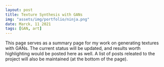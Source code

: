 ```yaml
---
layout: post
title: Texture Synthesis with GANs
img: "assets/img/portfolio/ninja.png"
date: Marck, 11 2021
tags: [GAN, art]
---
```


This page serves as a summary page for my work on generating textures with GANs. The current status will be updated, and results worth highlighting would be posted here as well. A list of posts releated to the project will also be maintained (at the bottom of the page).
